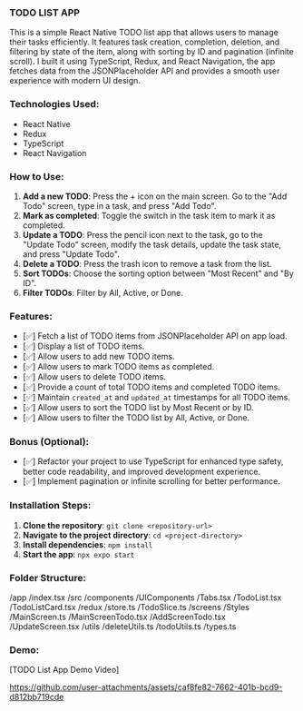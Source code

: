 ### TODO LIST APP
This is a simple React Native TODO list app that allows users to manage their tasks efficiently. It features task creation, completion, deletion, and filtering by state of the item, along with sorting by ID and pagination (infinite scroll). I built it using TypeScript, Redux, and React Navigation, the app fetches data from the JSONPlaceholder API and provides a smooth user experience with modern UI design.

### Technologies Used:
- React Native
- Redux
- TypeScript
- React Navigation

### How to Use:
1. **Add a new TODO**: Press the + icon on the main screen. Go to the "Add Todo" screen, type in a task, and press "Add Todo".
2. **Mark as completed**: Toggle the switch in the task item to mark it as completed.
3. **Update a TODO**: Press the pencil icon next to the task, go to the "Update Todo" screen, modify the task details, update the task state, and press "Update Todo".
4. **Delete a TODO**: Press the trash icon to remove a task from the list.
5. **Sort TODOs**: Choose the sorting option between "Most Recent" and "By ID".
6. **Filter TODOs**: Filter by All, Active, or Done.


### Features:
- [✅] Fetch a list of TODO items from JSONPlaceholder API on app load.
- [✅] Display a list of TODO items.
- [✅] Allow users to add new TODO items.
- [✅] Allow users to mark TODO items as completed.
- [✅] Allow users to delete TODO items.
- [✅] Provide a count of total TODO items and completed TODO items.
- [✅] Maintain `created_at` and `updated_at` timestamps for all TODO items.
- [✅] Allow users to sort the TODO list by Most Recent or by ID.
- [✅] Allow users to filter the TODO list by All, Active, or Done.

### Bonus (Optional):
- [✅] Refactor your project to use TypeScript for enhanced type safety, better code readability, and improved development experience.
- [✅] Implement pagination or infinite scrolling for better performance.

### Installation Steps:

1. **Clone the repository**:
```git clone <repository-url>```
2. **Navigate to the project directory**:
```cd <project-directory>```
3. **Install dependencies**:
```npm install```
4. **Start the app**:
```npx expo start```

### Folder Structure:
/app
  /index.tsx
/src
  /components
    /UIComponents
      /Tabs.tsx
      /TodoList.tsx
      /TodoListCard.tsx
  /redux
      /store.ts
      /TodoSlice.ts
  /screens
    /Styles
      /MainScreen.ts
    /MainScreenTodo.tsx
    /AddScreenTodo.tsx
    /UpdateScreen.tsx
  /utils
    /deleteUtils.ts
    /todoUtils.ts
    /types.ts

### Demo:
[TODO List App Demo Video]

https://github.com/user-attachments/assets/caf8fe82-7662-401b-bcd9-d812bb719cde
